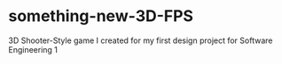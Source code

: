# something-new-3D-FPS
3D Shooter-Style game I created for my first design project for Software Engineering 1 
